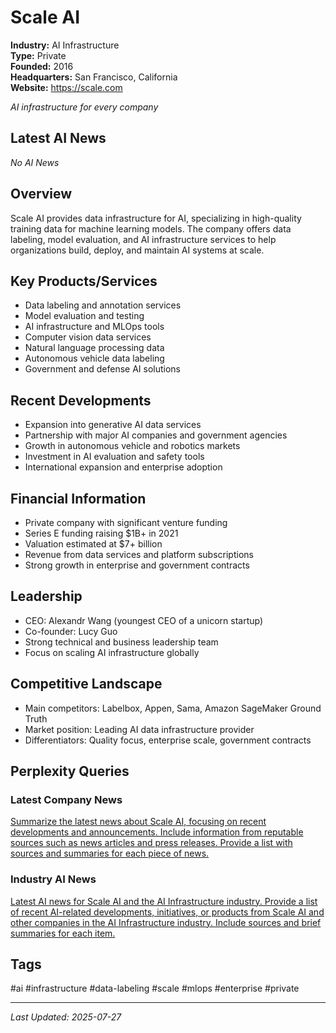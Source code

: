 # Scale AI

**Industry:** AI Infrastructure  
**Type:** Private  
**Founded:** 2016  
**Headquarters:** San Francisco, California  
**Website:** https://scale.com

*AI infrastructure for every company*

## Latest AI News

*No AI News*

## Overview
Scale AI provides data infrastructure for AI, specializing in high-quality training data for machine learning models. The company offers data labeling, model evaluation, and AI infrastructure services to help organizations build, deploy, and maintain AI systems at scale.

## Key Products/Services
- Data labeling and annotation services
- Model evaluation and testing
- AI infrastructure and MLOps tools
- Computer vision data services
- Natural language processing data
- Autonomous vehicle data labeling
- Government and defense AI solutions

## Recent Developments
- Expansion into generative AI data services
- Partnership with major AI companies and government agencies
- Growth in autonomous vehicle and robotics markets
- Investment in AI evaluation and safety tools
- International expansion and enterprise adoption

## Financial Information
- Private company with significant venture funding
- Series E funding raising $1B+ in 2021
- Valuation estimated at $7+ billion
- Revenue from data services and platform subscriptions
- Strong growth in enterprise and government contracts

## Leadership
- CEO: Alexandr Wang (youngest CEO of a unicorn startup)
- Co-founder: Lucy Guo
- Strong technical and business leadership team
- Focus on scaling AI infrastructure globally

## Competitive Landscape
- Main competitors: Labelbox, Appen, Sama, Amazon SageMaker Ground Truth
- Market position: Leading AI data infrastructure provider
- Differentiators: Quality focus, enterprise scale, government contracts

## Perplexity Queries
### Latest Company News
[Summarize the latest news about Scale AI, focusing on recent developments and announcements. Include information from reputable sources such as news articles and press releases. Provide a list with sources and summaries for each piece of news.](https://www.perplexity.ai/search/summarize-the-latest-news-about-scale-ai-focusing-on-recent-developments-and-announcements-include-information-from-reputable-sources-such-as-news-articles-and-press-releases-provide-a-list-with-sources-and-summaries-for-each-piece-of-news)

### Industry AI News
[Latest AI news for Scale AI and the AI Infrastructure industry. Provide a list of recent AI-related developments, initiatives, or products from Scale AI and other companies in the AI Infrastructure industry. Include sources and brief summaries for each item.](https://www.perplexity.ai/search/latest-ai-news-for-scale-ai-and-the-ai-infrastructure-industry-provide-a-list-of-recent-ai-related-developments-initiatives-or-products-from-scale-ai-and-other-companies-in-the-ai-infrastructure-industry-include-sources-and-brief-summaries-for-each-item)

## Tags
#ai #infrastructure #data-labeling #scale #mlops #enterprise #private

---
*Last Updated: 2025-07-27*
